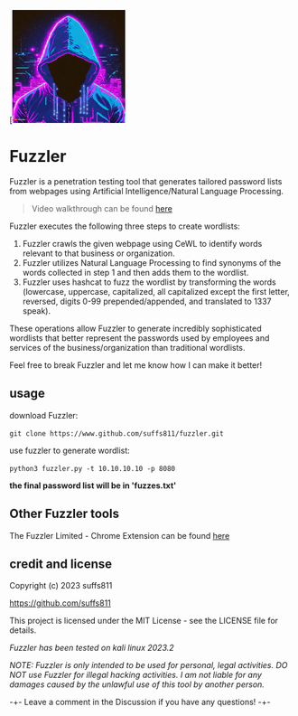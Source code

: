 [![fuzzler-logo](https://github.com/suffs811/writeups/blob/main/fuzzler-imgs/fuzzler-small.jpg)
# Fuzzler
Fuzzler is a penetration testing tool that generates tailored password lists from webpages using Artificial Intelligence/Natural Language Processing. 

>Video walkthrough can be found [here](https://www.youtube.com/watch?v=f6hT4JqDRZY)

Fuzzler executes the following three steps to create wordlists:
1.	Fuzzler crawls the given webpage using CeWL to identify words relevant to that business or organization.
2.	Fuzzler utilizes Natural Language Processing to find synonyms of the words collected in step 1 and then adds them to the wordlist.
3.	Fuzzler uses hashcat to fuzz the wordlist by transforming the words (lowercase, uppercase, capitalized, all capitalized except the first letter, reversed, digits 0-99 prepended/appended, and translated to 1337 speak).

These operations allow Fuzzler to generate incredibly sophisticated wordlists that better represent the passwords used by employees and services of the business/organization than traditional wordlists. 

Feel free to break Fuzzler and let me know how I can make it better!

## usage
download Fuzzler:

`git clone https://www.github.com/suffs811/fuzzler.git`

use fuzzler to generate wordlist:

`python3 fuzzler.py -t 10.10.10.10 -p 8080` 

**the final password list will be in 'fuzzes.txt'**


## Other Fuzzler tools
The Fuzzler Limited - Chrome Extension can be found [here](https://github.com/suffs811/fuzzler-ext)

## credit and license
Copyright (c) 2023 suffs811

https://github.com/suffs811

This project is licensed under the MIT License - see the LICENSE file for details.

*Fuzzler has been tested on kali linux 2023.2*

*NOTE: Fuzzler is only intended to be used for personal, legal activities. DO NOT use Fuzzler for illegal hacking activities. I am not liable for any damages caused by the unlawful use of this tool by another person.*

-+- Leave a comment in the Discussion if you have any questions! -+-
